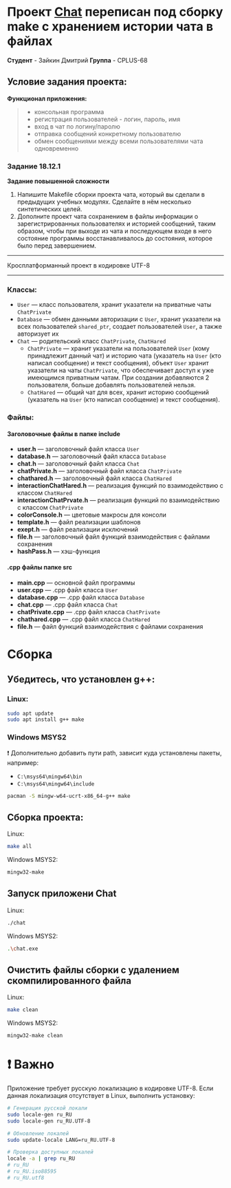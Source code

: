 # Проект [Chat](https://github.com/DmitryVic/Chat-HW-Project) переписан под сборку make с хранением истории чата в файлах

**Студент** - Зайкин Дмитрий
**Группа** - CPLUS-68



## Условие задания проекта:

**Функционал приложения:**
> - консольная программа
> - регистрация пользователей - логин, пароль, имя
> - вход в чат по логину/паролю
> - отправка сообщений конкретному пользователю
> - обмен сообщениями между всеми пользователями чата одновременно

### Задание 18.12.1
**Задание повышенной сложности**
1. Напишите Makefile сборки проекта чата, который вы сделали в предыдущих учебных модулях. Сделайте в нём несколько синтетических целей.
2. Дополните проект чата сохранением в файлы информации о зарегистрированных пользователях и историей сообщений, таким образом, чтобы при выходе из чата и последующем входе в него состояние программы восстанавливалось до состояния, которое было перед завершением.

---

Кросплатформанный проект в кодировке UTF-8

---

### Классы:
- `User` — класс пользователя, хранит указатели на приватные чаты `ChatPrivate` 
- `Database` — обмен данными авторизации с `User`, хранит указатели на всех пользователей `shared_ptr`, создает пользователей `User`, а также авторизует их 
- `Chat` — родительский класс `ChatPrivate`, `ChatHared` 
	- `ChatPrivate` — хранит указатели на пользователей `User` (кому принадлежит данный чат) и историю чата (указатель на `User` (кто написал сообщение) и текст сообщения), объект `User` хранит указатели на чаты `ChatPrivate`, что обеспечивает доступ к уже имеющимся приватным чатам. При создании добавляются 2 пользователя, больше добавлять пользователей нельзя. 
	- `ChatHared` — общий чат для всех, хранит историю сообщений (указатель на `User` (кто написал сообщение) и текст сообщения).

### Файлы:

#### Заголовочные файлы в папке include

- **user.h** — заголовочный файл класса `User`
- **database.h** — заголовочный файл класса `Database`
- **chat.h** — заголовочный файл класса `Chat`
- **chatPrivate.h** — заголовочный файл класса `ChatPrivate`
- **chathared.h** — заголовочный файл класса `ChatHared`
- **interactionChatHared.h** — реализация функций по взаимодействию с классом `ChatHared`
- **interactionChatPrvate.h** — реализация функций по взаимодействию с классом `ChatPrivate`
- **colorConsole.h** — цветовые макросы для консоли
- **template.h** — файл реализации шаблонов
- **exept.h** — файл реализации исключений
- **file.h** — заголовочный файл функций взаимодействия с файлами сохранения
- **hashPass.h**  — хэш-функция

#### .cpp файлы папке src

- **main.cpp** — основной файл программы
- **user.cpp** — .cpp файл класса `User`
- **database.cpp** — .cpp файл класса `Database`
- **chat.cpp** — .cpp файл класса `Chat`
- **chatPrivate.cpp** — .cpp файл класса `ChatPrivate`
- **chathared.cpp** — .cpp файл класса `ChatHared`
- **file.h** — файл функций взаимодействия с файлами сохранения

# Сборка

## Убедитесь, что установлен g++:

### Linux:
```bash
sudo apt update
sudo apt install g++ make
```
### Windows MSYS2 
❗ Дополнительно добавить пути path, зависит куда установлены пакеты, например:
- `C:\msys64\mingw64\bin`
- `C:\msys64\mingw64\include`
```bash
pacman -S mingw-w64-ucrt-x86_64-g++ make
```

## Сборка проекта:
Linux:
```bash
make all
```
Windows MSYS2:
```bash
mingw32-make
```

## Запуск приложени Chat
Linux:
```bash
./chat
```
Windows MSYS2:
```bash
.\chat.exe
```

## Очистить файлы сборки с удалением скомпилированного файла
Linux:
```bash
make clean
```
Windows MSYS2:
```bash
mingw32-make clean
```

# ❗ Важно

Приложение требует русскую локализацию в кодировке UTF-8. Если данная локализация отсутствует в Linux,  выполнить установку:
```bash
# Генерация русской локали
sudo locale-gen ru_RU
sudo locale-gen ru_RU.UTF-8

# Обновление локалей
sudo update-locale LANG=ru_RU.UTF-8

# Проверка доступных локалей
locale -a | grep ru_RU
# ru_RU
# ru_RU.iso88595
# ru_RU.utf8

```